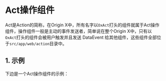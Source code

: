 # Act操作组件

Act是Action的简称，在Origin X中，所有名字以`OxAct`打头的组件就属于Act操作组件，操作组件一般是主动的事件发送者，简单说在整个Origin X中，只有以`OxAct`打头的组件会被用户触发并且发送 DataEvent 给其他组件，这些组件全部位于`src/app/web/action`目录中。

## 1. 示例

下边是一个Act操作组件的示例：

```json

```



